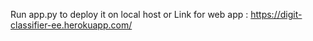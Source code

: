 Run app.py to deploy it on local host or
Link for web app : https://digit-classifier-ee.herokuapp.com/ 
